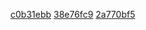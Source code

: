 [c0b31ebb](../pieces/identifiant/c0b31ebb)
[38e76fc9](../pieces/identifiant/38e76fc9)
[2a770bf5](../pieces/identifiant/2a770bf5)
